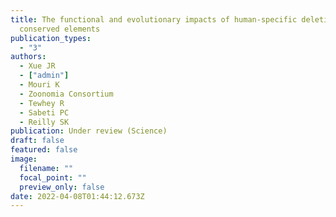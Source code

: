 ```yaml
---
title: The functional and evolutionary impacts of human-specific deletions in
  conserved elements
publication_types:
  - "3"
authors:
  - Xue JR
  - ["admin"]
  - Mouri K
  - Zoonomia Consortium
  - Tewhey R
  - Sabeti PC
  - Reilly SK
publication: Under review (Science)
draft: false
featured: false
image:
  filename: ""
  focal_point: ""
  preview_only: false
date: 2022-04-08T01:44:12.673Z
---
```


